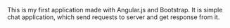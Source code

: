 This is my first application made with Angular.js and Bootstrap. It is simple chat application, which send requests to server and get response from it.
